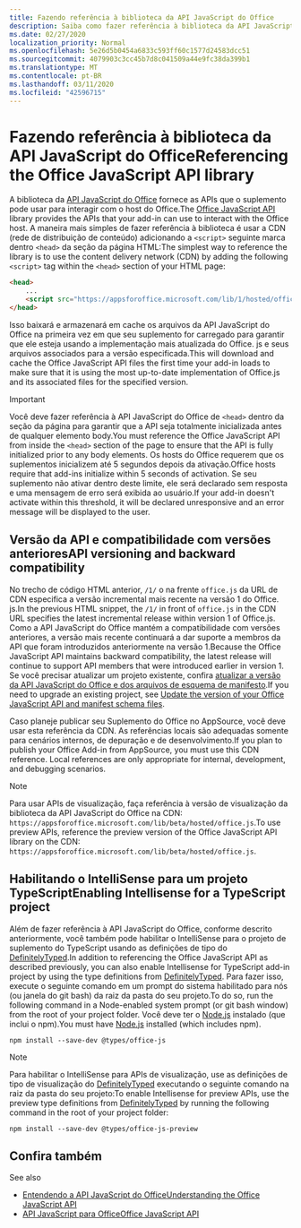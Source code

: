 ```yaml
---
title: Fazendo referência à biblioteca da API JavaScript do Office
description: Saiba como fazer referência à biblioteca da API JavaScript do Office e definições de tipo no suplemento.
ms.date: 02/27/2020
localization_priority: Normal
ms.openlocfilehash: 5e26d5b0454a6833c593ff60c1577d24583dcc51
ms.sourcegitcommit: 4079903c3cc45b7d8c041509a44e9fc38da399b1
ms.translationtype: MT
ms.contentlocale: pt-BR
ms.lasthandoff: 03/11/2020
ms.locfileid: "42596715"
---
```

# <a name="referencing-the-office-javascript-api-library"></a><span data-ttu-id="293fe-103">Fazendo referência à biblioteca da API JavaScript do Office</span><span class="sxs-lookup"><span data-stu-id="293fe-103">Referencing the Office JavaScript API library</span></span>

<span data-ttu-id="293fe-104">A biblioteca da [API JavaScript do Office](../reference/javascript-api-for-office.md) fornece as APIs que o suplemento pode usar para interagir com o host do Office.</span><span class="sxs-lookup"><span data-stu-id="293fe-104">The [Office JavaScript API](../reference/javascript-api-for-office.md) library provides the APIs that your add-in can use to interact with the Office host.</span></span> <span data-ttu-id="293fe-105">A maneira mais simples de fazer referência à biblioteca é usar a CDN (rede de distribuição de conteúdo) adicionando a `<script>` seguinte marca dentro `<head>` da seção da página HTML:</span><span class="sxs-lookup"><span data-stu-id="293fe-105">The simplest way to reference the library is to use the content delivery network (CDN) by adding the following `<script>` tag within the `<head>` section of your HTML page:</span></span>  

```html
<head>
    ...
    <script src="https://appsforoffice.microsoft.com/lib/1/hosted/office.js" type="text/javascript"></script>
</head>
```

<span data-ttu-id="293fe-106">Isso baixará e armazenará em cache os arquivos da API JavaScript do Office na primeira vez em que seu suplemento for carregado para garantir que ele esteja usando a implementação mais atualizada do Office. js e seus arquivos associados para a versão especificada.</span><span class="sxs-lookup"><span data-stu-id="293fe-106">This will download and cache the Office JavaScript API files the first time your add-in loads to make sure that it is using the most up-to-date implementation of Office.js and its associated files for the specified version.</span></span>

> [!IMPORTANT]
> <span data-ttu-id="293fe-107">Você deve fazer referência à API JavaScript do Office de `<head>` dentro da seção da página para garantir que a API seja totalmente inicializada antes de qualquer elemento body.</span><span class="sxs-lookup"><span data-stu-id="293fe-107">You must reference the Office JavaScript API from inside the `<head>` section of the page to ensure that the API is fully initialized prior to any body elements.</span></span> <span data-ttu-id="293fe-108">Os hosts do Office requerem que os suplementos inicializem até 5 segundos depois da ativação.</span><span class="sxs-lookup"><span data-stu-id="293fe-108">Office hosts require that add-ins initialize within 5 seconds of activation.</span></span> <span data-ttu-id="293fe-109">Se seu suplemento não ativar dentro deste limite, ele será declarado sem resposta e uma mensagem de erro será exibida ao usuário.</span><span class="sxs-lookup"><span data-stu-id="293fe-109">If your add-in doesn't activate within this threshold, it will be declared unresponsive and an error message will be displayed to the user.</span></span>

## <a name="api-versioning-and-backward-compatibility"></a><span data-ttu-id="293fe-110">Versão da API e compatibilidade com versões anteriores</span><span class="sxs-lookup"><span data-stu-id="293fe-110">API versioning and backward compatibility</span></span>

<span data-ttu-id="293fe-111">No trecho de código HTML anterior, `/1/` o na frente `office.js` da URL de CDN especifica a versão incremental mais recente na versão 1 do Office. js.</span><span class="sxs-lookup"><span data-stu-id="293fe-111">In the previous HTML snippet, the `/1/` in front of `office.js` in the CDN URL specifies the latest incremental release within version 1 of Office.js.</span></span> <span data-ttu-id="293fe-112">Como a API JavaScript do Office mantém a compatibilidade com versões anteriores, a versão mais recente continuará a dar suporte a membros da API que foram introduzidos anteriormente na versão 1.</span><span class="sxs-lookup"><span data-stu-id="293fe-112">Because the Office JavaScript API maintains backward compatibility, the latest release will continue to support API members that were introduced earlier in version 1.</span></span> <span data-ttu-id="293fe-113">Se você precisar atualizar um projeto existente, confira [atualizar a versão da API JavaScript do Office e dos arquivos de esquema de manifesto](update-your-javascript-api-for-office-and-manifest-schema-version.md).</span><span class="sxs-lookup"><span data-stu-id="293fe-113">If you need to upgrade an existing project, see [Update the version of your Office JavaScript API and manifest schema files](update-your-javascript-api-for-office-and-manifest-schema-version.md).</span></span> 

<span data-ttu-id="293fe-p104">Caso planeje publicar seu Suplemento do Office no AppSource, você deve usar esta referência da CDN. As referências locais são adequadas somente para cenários internos, de depuração e de desenvolvimento.</span><span class="sxs-lookup"><span data-stu-id="293fe-p104">If you plan to publish your Office Add-in from AppSource, you must use this CDN reference. Local references are only appropriate for internal, development, and debugging scenarios.</span></span>

> [!NOTE]
> <span data-ttu-id="293fe-116">Para usar APIs de visualização, faça referência à versão de visualização da biblioteca da API JavaScript do Office na CDN: `https://appsforoffice.microsoft.com/lib/beta/hosted/office.js`.</span><span class="sxs-lookup"><span data-stu-id="293fe-116">To use preview APIs, reference the preview version of the Office JavaScript API library on the CDN: `https://appsforoffice.microsoft.com/lib/beta/hosted/office.js`.</span></span>

## <a name="enabling-intellisense-for-a-typescript-project"></a><span data-ttu-id="293fe-117">Habilitando o IntelliSense para um projeto TypeScript</span><span class="sxs-lookup"><span data-stu-id="293fe-117">Enabling Intellisense for a TypeScript project</span></span>

<span data-ttu-id="293fe-118">Além de fazer referência à API JavaScript do Office, conforme descrito anteriormente, você também pode habilitar o IntelliSense para o projeto de suplemento do TypeScript usando as definições de tipo do [DefinitelyTyped](https://github.com/DefinitelyTyped/DefinitelyTyped/tree/master/types/office-js).</span><span class="sxs-lookup"><span data-stu-id="293fe-118">In addition to referencing the Office JavaScript API as described previously, you can also enable Intellisense for TypeScript add-in project by using the type definitions from [DefinitelyTyped](https://github.com/DefinitelyTyped/DefinitelyTyped/tree/master/types/office-js).</span></span> <span data-ttu-id="293fe-119">Para fazer isso, execute o seguinte comando em um prompt do sistema habilitado para nós (ou janela do git bash) da raiz da pasta do seu projeto.</span><span class="sxs-lookup"><span data-stu-id="293fe-119">To do so, run the following command in a Node-enabled system prompt (or git bash window) from the root of your project folder.</span></span> <span data-ttu-id="293fe-120">Você deve ter o [Node.js](https://nodejs.org) instalado (que inclui o npm).</span><span class="sxs-lookup"><span data-stu-id="293fe-120">You must have [Node.js](https://nodejs.org) installed (which includes npm).</span></span>

```command&nbsp;line
npm install --save-dev @types/office-js
```

> [!NOTE]
> <span data-ttu-id="293fe-121">Para habilitar o IntelliSense para APIs de visualização, use as definições de tipo de visualização do [DefinitelyTyped](https://github.com/DefinitelyTyped/DefinitelyTyped/tree/master/types/office-js-preview) executando o seguinte comando na raiz da pasta do seu projeto:</span><span class="sxs-lookup"><span data-stu-id="293fe-121">To enable Intellisense for preview APIs, use the preview type definitions from [DefinitelyTyped](https://github.com/DefinitelyTyped/DefinitelyTyped/tree/master/types/office-js-preview) by running the following command in the root of your project folder:</span></span> 
>
> `npm install --save-dev @types/office-js-preview`

## <a name="see-also"></a><span data-ttu-id="293fe-122">Confira também
</span><span class="sxs-lookup"><span data-stu-id="293fe-122">See also</span></span>

- [<span data-ttu-id="293fe-123">Entendendo a API JavaScript do Office</span><span class="sxs-lookup"><span data-stu-id="293fe-123">Understanding the Office JavaScript API</span></span>](understanding-the-javascript-api-for-office.md)
- [<span data-ttu-id="293fe-124">API JavaScript para Office</span><span class="sxs-lookup"><span data-stu-id="293fe-124">Office JavaScript API</span></span>](../reference/javascript-api-for-office.md)
